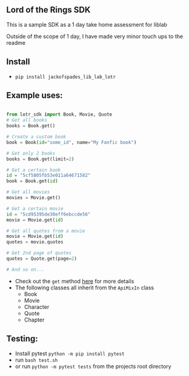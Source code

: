## Lord of the Rings SDK
This is a sample SDK as a 1 day take home assessment for liblab

Outside of the scope of 1 day, I have made very minor touch ups to the readme

## Install
* `pip install jackofspades_lib_lab_lotr`

## Example uses:
```python

from lotr_sdk import Book, Movie, Quote
# Get all books
books = Book.get()

# Create a custom book
book = Book(id="some_id", name="My Fanfic book")

# Get only 2 books
books = Book.get(limit=2)

# Get a certain book
id = "5cf5805fb53e011a64671582"
book = Book.get(id)

# Get all movies
movies = Movie.get()

# Get a certain movie
id = "5cd95395de30eff6ebccde56"
movie = Movie.get(id)

# Get all quotes from a movie
movie = Movie.get(id)
quotes = movie.quotes

# Get 2nd page of quotes
quotes = Quote.get(page=2)

# And so on...
```
* Check out the `get` method [here](https://github.com/JackofSpades707/jackofspades707-liblab-sdk/blob/master/lotr_sdk/mixins.py) for more details
* The following classes all inherit from the `ApiMixIn` class
  - Book
  - Movie
  - Character
  - Quote
  - Chapter

## Testing:
* Install pytest `python -m pip install pytest`
* run `bash test.sh`
* or run `python -m pytest tests` from the projects root directory
